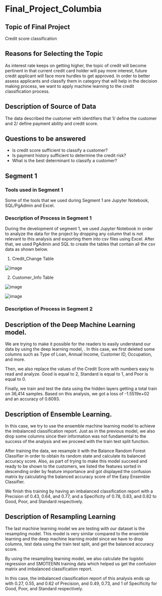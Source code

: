 # Final_Project_Columbia

## Topic of Final Project

 Credit score classification
 
## Reasons for Selecting the Topic

As interest rate keeps on getting higher, the topic of credit will become pertinent in that current credit card holder will pay more interest, future credit applicant will face more hurdles to get approved. In order to better assess applicants and classify them in category that will help in the decision making process, we want to apply machine learning to the credit classification process. 

## Description of Source of Data

The data described the customer with identifiers that 1/ define the customer and 2/ define payment ability and credit score.  

## Questions to be answered 

 + Is credit score sufficient to classify a customer?
 + Is payment history sufficient to determine the credit risk? 
 + What is the best determinant to classify a customer?  

## Segment 1 

### Tools used in Segment 1
Some of the tools that we used during Segment 1 are Jupyter Notebook, SQL/PgAdmin and Excel.

### Description of Process in Segment 1
During the development of segment 1, we used Jupyter Notebook in order to analyze the data for the project by dropping any column that is not relevant to this analysis and exporting them into csv files using Excel. After that, we used PgAdmin and SQL to create the tables that contain all the csv data as shown below.

1. Credit_Change Table

![image](https://user-images.githubusercontent.com/115424156/225174416-988674ab-5002-47d4-8e67-2f7b3a945dd4.png)

2. Customer_Info Table

![image](https://user-images.githubusercontent.com/115424156/225174467-fba52f59-38d1-473d-afba-5d8bef1f9c9a.png)

![image](https://user-images.githubusercontent.com/115424156/225174483-3ffb4540-089b-446b-b4f5-d37ea1f58e34.png)

### Description of Process in Segment 2

## Description of the Deep Machine Learning model.

We are trying to make it possible for the readers to easily understand our data by using the deep learning model, . In this case, we first deleted some columns such as Type of Loan, Annual Income, Customer ID, Occupation, and more. 

Then, we also replace the values of the Credit Score with numbers easy to read and analyze. Good is equal to 2, Standard is equal to 1, and Poor is equal to 0. 

Finally, we train and test the data using the hidden layers getting a total train on 36,414 samples. Based on this analysis, we got a loss of -1.5519e+02 and an accuracy of 0.6093.

## Description of Ensemble Learning.

In this case, we try to use the ensemble machine learning model to achieve the imbalanced classification report. Just as in the previous model, we also drop some columns since their information was not fundamental to the success of the analysis and we proceed with the train test split function. 

After training the data, we resample it with the Balance Random Forest Classifier in order to obtain its random state and calculate its balanced accuracy score. Also, as part of trying to make this model succeed and ready to be shown to the customers, we listed the features sorted in descending order by feature importance and got displayed the confusion matrix by calculating the balanced accuracy score of the Easy Ensemble Classifier.

We finish this training by having an imbalanced classification report with a Precision of 0.43, 0.64, and 0.77, and a Specificity of 0.78, 0.83, and 0.82 to Good, Poor, and Standard respectively. 

## Description of Resampling Learning

The last machine learning model we are testing with our dataset is the resampling model. This model is very similar compared to the ensemble learning and the deep machine learning model since we have to drop columns, test data using the train test split, and get the balanced accuracy score.

By using the resampling learning model, we also calculate the logistic regression and SMOTEENN training data which helped us get the confusion matrix and imbalanced classification report. 

In this case, the imbalanced classification report of this analysis ends up with 0.27, 0.55, and 0.62 of Precision, and 0.49, 0.73, and 1 of Specificity for Good, Poor, and Standard respectively. 
